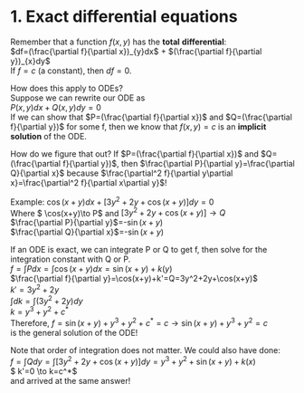 # 1. Exact differential equations
Remember that a function $f(x,y)$ has the **total** **differential**: \
$df=(\frac{\partial f}{\partial x})_{y}dx$ + $(\frac{\partial f}{\partial y})_{x}dy$\
If $f=c$ (a constant), then $df=0$. 

How does this apply to ODEs? \
Suppose we can rewrite our ODE as \
$P(x,y)dx + Q(x,y)dy = 0$\
If we can show that $P=(\frac{\partial f}{\partial x})$ and $Q=(\frac{\partial f}{\partial y})$ for some f, then we know that $f(x,y)=c$ is an **implicit** **solution** of the ODE. 

How do we figure that out?
If $P=(\frac{\partial f}{\partial x})$ and $Q=(\frac{\partial f}{\partial y})$, then $\frac{\partial P}{\partial y}=\frac{\partial Q}{\partial x}$ because $\frac{\partial^2 f}{\partial y\partial x}=\frac{\partial^2 f}{\partial x\partial y}$!

Example: 
$\cos(x+y)dx + [3y^2 + 2y + \cos(x+y)]dy=0$ \
Where $ \cos(x+y)\to P$ 
and $[3y^2 + 2y + \cos(x+y)]  \to Q$ \
$\frac{\partial P}{\partial y}$=-$\sin(x+y)$\
$\frac{\partial Q}{\partial x}$=-$\sin(x+y)$

If an ODE is exact, we can integrate P or Q to get f, then solve for the integration constant with Q or P.\
$f=\int Pdx = \int \cos(x+y)dx = \sin(x+y) + k(y)$\
$\frac{\partial f}{\partial y}=\cos(x+y)+k'=Q=3y^2+2y+\cos(x+y)$\
$k'=3y^2+2y$\
$\int dk=\int (3y^2+2y) dy$\
$k=y^3+y^2+c^*$\
Therefore, $f=\sin(x+y) + y^3 +y^2 + c^* =c \to \sin(x+y)+y^3 +y^2 =c$ \
is the general solution of the ODE! 

Note that order of integration does not matter. We could also have done: \
$f=\int Q dy = \int[3y^2+2y+\cos(x+y)]dy=y^3+y^2+\sin(x+y)+k(x)$\
$
k'=0 \to k=c^*$\
and arrived at the same answer!